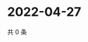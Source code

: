 # 2022-04-27

共 0 条

<!-- BEGIN WEIBO -->
<!-- 最后更新时间 Wed Apr 27 2022 12:41:43 GMT+0800 (China Standard Time) -->

<!-- END WEIBO -->
